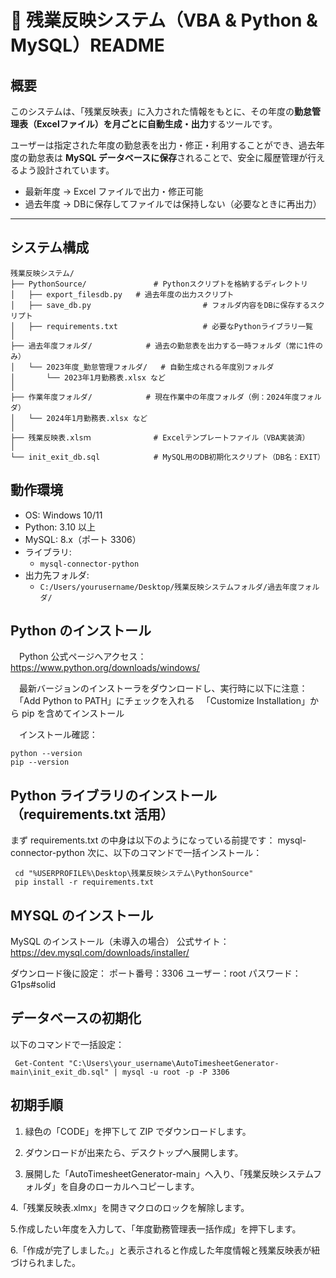 # 📘 残業反映システム（VBA & Python & MySQL）README

##  概要

このシステムは、「残業反映表」に入力された情報をもとに、その年度の**勤怠管理表（Excelファイル）を月ごとに自動生成・出力**するツールです。

ユーザーは指定された年度の勤怠表を出力・修正・利用することができ、過去年度の勤怠表は **MySQL データベースに保存**されることで、安全に履歴管理が行えるよう設計されています。

- 最新年度 → Excel ファイルで出力・修正可能
- 過去年度 → DBに保存してファイルでは保持しない（必要なときに再出力）
---

##  システム構成
```
残業反映システム/
├── PythonSource/               # Pythonスクリプトを格納するディレクトリ
│   ├── export_filesdb.py   # 過去年度の出力スクリプト
│   ├── save_db.py                         # フォルダ内容をDBに保存するスクリプト
│   ├── requirements.txt                   # 必要なPythonライブラリ一覧
│
├── 過去年度フォルダ/            # 過去の勤怠表を出力する一時フォルダ（常に1件のみ）
│   └── 2023年度_勤怠管理フォルダ/   # 自動生成される年度別フォルダ
│       └── 2023年1月勤務表.xlsx など
│
├── 作業年度フォルダ/            # 現在作業中の年度フォルダ（例：2024年度フォルダ）
│   └── 2024年1月勤務表.xlsx など
│
├── 残業反映表.xlsｍ              # Excelテンプレートファイル（VBA実装済）
│
└── init_exit_db.sql            # MySQL用のDB初期化スクリプト（DB名：EXIT）

```
## 動作環境

- OS: Windows 10/11
- Python: 3.10 以上
- MySQL: 8.x（ポート 3306）
- ライブラリ:
  - `mysql-connector-python`
- 出力先フォルダ:
  - `C:/Users/yourusername/Desktop/残業反映システムフォルダ/過去年度フォルダ/`

## Python のインストール

　Python 公式ページへアクセス：
　https://www.python.org/downloads/windows/

　最新バージョンのインストーラをダウンロードし、実行時に以下に注意：
　「Add Python to PATH」にチェックを入れる
　「Customize Installation」から pip を含めてインストール

　インストール確認：
  ```
  python --version
  pip --version
  ```
## Python ライブラリのインストール（requirements.txt 活用）

  まず requirements.txt の中身は以下のようになっている前提です：
  mysql-connector-python
  次に、以下のコマンドで一括インストール：
 ```
  cd "%USERPROFILE%\Desktop\残業反映システム\PythonSource"
  pip install -r requirements.txt
 ```
## MYSQL のインストール
  
  MySQL のインストール（未導入の場合）
  公式サイト：https://dev.mysql.com/downloads/installer/

  ダウンロード後に設定：
  ポート番号：3306
  ユーザー：root
  パスワード：G1ps#solid

## データベースの初期化

以下のコマンドで一括設定：
 ```
  Get-Content "C:\Users\your_username\AutoTimesheetGenerator-main\init_exit_db.sql" | mysql -u root -p -P 3306
```

## 初期手順

1. 緑色の「CODE」を押下して ZIP でダウンロードします。

2. ダウンロードが出来たら、デスクトップへ展開します。

3. 展開した「AutoTimesheetGenerator-main」へ入り、「残業反映システムフォルダ」を自身のローカルへコピーします。

4.「残業反映表.xlmx」を開きマクロのロックを解除します。

5.作成したい年度を入力して、「年度勤務管理表一括作成」を押下します。

6.「作成が完了しました。」と表示されると作成した年度情報と残業反映表が紐づけられました。





